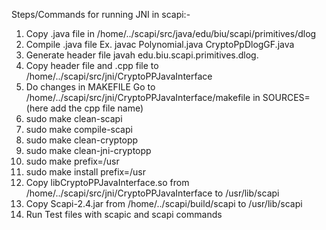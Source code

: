 Steps/Commands for running JNI in scapi:-

1. Copy .java file in /home/../scapi/src/java/edu/biu/scapi/primitives/dlog
2. Compile .java file 
Ex. javac Polynomial.java CryptoPpDlogGF.java 
3. Generate header file 
javah edu.biu.scapi.primitives.dlog.<class name>
4. Copy header file and .cpp file to /home/../scapi/src/jni/CryptoPPJavaInterface
5. Do changes in MAKEFILE
Go to  /home/../scapi/src/jni/CryptoPPJavaInterface/makefile
in SOURCES= (here add the cpp file name)
6. sudo make clean-scapi
7. sudo make compile-scapi
8. sudo make clean-cryptopp
9. sudo make clean-jni-cryptopp
10. sudo make prefix=/usr
11. sudo make install prefix=/usr
12. Copy libCryptoPPJavaInterface.so from /home/../scapi/src/jni/CryptoPPJavaInterface
to /usr/lib/scapi
13. Copy Scapi-2.4.jar from /home/../scapi/build/scapi to /usr/lib/scapi
14. Run Test files with scapic and scapi commands
